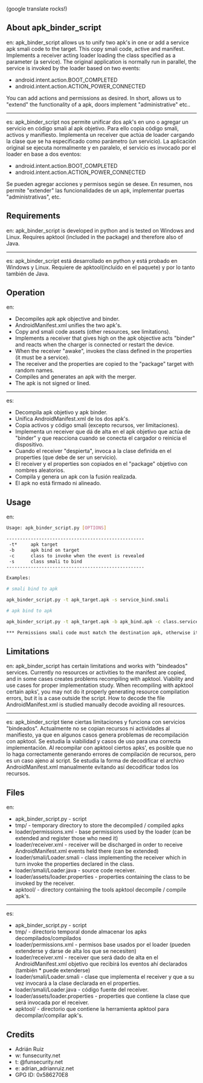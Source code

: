(google translate rocks!)

About apk_binder_script
-----------------------
en:
apk_binder_script allows us to unify two apk's in one or add a service apk smali code to the target. This copy smali code, active and manifest. 
Implements a receiver acting loader loading the class specified as a parameter (a service). 
The original application is normally run in parallel, the service is invoked by the loader based on two events: 

* android.intent.action.BOOT_COMPLETED 
* android.intent.action.ACTION_POWER_CONNECTED 

You can add actions and permissions as desired. 
In short, allows us to "extend" the functionality of a apk, doors implement "administrative" etc..

-----------------------
es:
apk_binder_script nos permite unificar dos apk's en uno o agregar un servicio en código smali al apk objetivo. Para ello copia código smali, activos y manifiesto. 
Implementa un receiver que actúa de loader cargando la clase que se ha especificado como parámetro (un servicio).
La aplicación original se ejecuta normalmente y en paralelo, el servicio es invocado por el loader en base a dos eventos:

* android.intent.action.BOOT_COMPLETED
* android.intent.action.ACTION_POWER_CONNECTED

Se pueden agregar acciones y permisos según se desee.
En resumen, nos permite "extender" las funcionalidades de un apk, implementar puertas "administrativas", etc.

Requirements
------------
en:
apk_binder_script is developed in python and is tested on Windows and Linux. 
Requires apktool (included in the package) and therefore also of Java.

-----------------------
es:
apk_binder_script está desarrollado en python y está probado en Windows y Linux.
Requiere de apktool(incluído en el paquete) y por lo tanto también de Java.

Operation
---------
en:
* Decompiles apk apk objective and binder. 
* AndroidManifest.xml unifies the two apk's. 
* Copy and smali code assets (other resources, see limitations). 
* Implements a receiver that gives high on the apk objective acts "binder" and reacts when the charger is connected or restart the device. 
* When the receiver "awake", invokes the class defined in the properties (it must be a service). 
* The receiver and the properties are copied to the "package" target with random names. 
* Compiles and generates an apk with the merger. 
* The apk is not signed or lined.

-----------------------
es:
* Decompila apk objetivo y apk binder.
* Unifica AndroidManifest.xml de los dos apk's.
* Copia activos y código smali (excepto recursos, ver limitaciones).
* Implementa un receiver que dá de alta en el apk objetivo que actúa de "binder" y que reacciona cuando se conecta el cargador o reinicia el dispositivo.
* Cuando el receiver "despierta", invoca a la clase definida en el properties (que debe de ser un servicio).
* El receiver y el properties son copiados en el "package" objetivo con nombres aleatorios.
* Compila y genera un apk con la fusión realizada.
* El apk no está firmado ni alineado.

Usage
-----
en:
```sh
Usage: apk_binder_script.py [OPTIONS]

---------------------------------------------------
 -t*     apk target
 -b      apk bind on target
 -c      class to invoke when the event is revealed
 -s      class smali to bind
---------------------------------------------------

Examples:

# smali bind to apk

apk_binder_script.py -t apk_target.apk -s service_bind.smali

# apk bind to apk

apk_binder_script.py -t apk_target.apk -b apk_bind.apk -c class.service.to.invoke.from.bind

*** Permissions smali code must match the destination apk, otherwise it will not work.
```

Limitations
-----------
en:
apk_binder_script has certain limitations and works with "bindeados" services. 
Currently no resources or activities to the manifest are copied, and in some cases creates problems recompiling with apktool. 
Viability and use cases for proper implementation study. 
When recompiling with apktool certain apks', you may not do it properly generating resource compilation errors, 
but it is a case outside the script. How to decode the file AndroidManifest.xml is studied manually decode avoiding 
all resources.

-----------------------
es:
apk_binder_script tiene ciertas limitaciones y funciona con servicios "bindeados".
Actualmente no se copian recursos ni actividades al manifiesto, ya que en algunos casos genera problemas de recompilación con apktool.
Se estudia la viabilidad y casos de uso para una correcta implementación.
Al recompilar con apktool ciertos apks', es posible que no lo haga correctamente generando errores de compilación de recursos, 
pero es un caso ajeno al script. Se estudia la forma de decodificar el archivo AndroidManifest.xml manualmente evitando así decodificar
todos los recursos.

Files
-----
en:
* apk_binder_script.py - script 
* tmp/ - temporary directory to store the decompiled / compiled apks 
* loader/permissions.xml - base permissions used by the loader (can be extended and register those who need it) 
* loader/receiver.xml - receiver will be discharged in order to receive AndroidManifest.xml events held there (can be extended) 
* loader/smali/Loader.smali - class implementing the receiver which in turn invoke the properties declared in the class. 
* loader/smali/Loader.java - source code receiver.
* loader/assets/loader.properties - properties containing the class to be invoked by the receiver. 
* apktool/ - directory containing the tools apktool decompile / compile apk's.

-----------------------
es:
* apk_binder_script.py - script
* tmp/ - directorio temporal donde almacenar los apks decompilados/compilados
* loader/permissions.xml - permisos base usados por el loader (pueden extenderse y darse de alta los que se necesiten)
* loader/receiver.xml - receiver que será dado de alta en el AndroidManifest.xml objetivo que recibirá los eventos ahí declarados (también * puede extenderse)
* loader/smali/Loader.smali - clase que implementa el receiver y que a su vez invocará a la clase declarada en el properties.
* loader/smali/Loader.java - código fuente del receiver.
* loader/assets/loader.properties - properties que contiene la clase que será invocada por el receiver.
* apktool/ - directorio que contiene la herramienta apktool para decompilar/compilar apk's.

Credits
-------

* Adrián Ruiz
* w: funsecurity.net
* t: @funsecurity.net
* e: adrian_adrianruiz.net
* GPG ID: 0x586270E8
